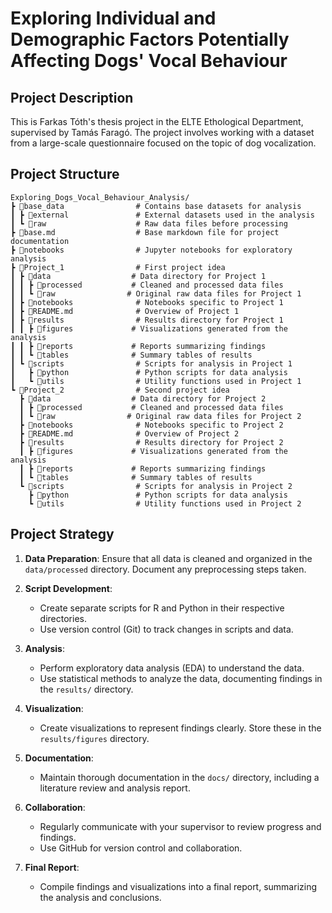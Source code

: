 # Exploring Individual and Demographic Factors Potentially Affecting Dogs' Vocal Behaviour

## Project Description
This is Farkas Tóth's thesis project in the ELTE Ethological Department, supervised by Tamás Faragó. The project involves working with a dataset from a large-scale questionnaire focused on the topic of dog vocalization.

## Project Structure

```
Exploring_Dogs_Vocal_Behaviour_Analysis/
┣ 📂base_data                # Contains base datasets for analysis
┃ ┣ 📂external               # External datasets used in the analysis
┃ ┗ 📂raw                    # Raw data files before processing
┣ 📂base.md                  # Base markdown file for project documentation
┣ 📂notebooks                # Jupyter notebooks for exploratory analysis
┣ 📂Project_1                # First project idea
┃ ┣ 📂data                  # Data directory for Project 1
┃ ┃ ┣ 📂processed           # Cleaned and processed data files
┃ ┃ ┗ 📂raw                # Original raw data files for Project 1
┃ ┣ 📂notebooks              # Notebooks specific to Project 1
┃ ┣ 📂README.md              # Overview of Project 1
┃ ┣ 📂results                # Results directory for Project 1
┃ ┃ ┣ 📂figures             # Visualizations generated from the analysis
┃ ┃ ┣ 📂reports             # Reports summarizing findings
┃ ┃ ┗ 📂tables              # Summary tables of results
┃ ┗ 📂scripts                # Scripts for analysis in Project 1
┃   ┣ 📂python               # Python scripts for data analysis
┃   ┗ 📂utils                # Utility functions used in Project 1
┗ 📂Project_2                # Second project idea
  ┣ 📂data                  # Data directory for Project 2
  ┃ ┣ 📂processed           # Cleaned and processed data files
  ┃ ┗ 📂raw                # Original raw data files for Project 2
  ┣ 📂notebooks              # Notebooks specific to Project 2
  ┣ 📂README.md              # Overview of Project 2
  ┣ 📂results                # Results directory for Project 2
  ┃ ┣ 📂figures             # Visualizations generated from the analysis
  ┃ ┣ 📂reports             # Reports summarizing findings
  ┃ ┗ 📂tables              # Summary tables of results
  ┗ 📂scripts                # Scripts for analysis in Project 2
    ┣ 📂python               # Python scripts for data analysis
    ┗ 📂utils                # Utility functions used in Project 2
```

## Project Strategy

1. **Data Preparation**: Ensure that all data is cleaned and organized in the `data/processed` directory. Document any preprocessing steps taken.

2. **Script Development**:
   - Create separate scripts for R and Python in their respective directories.
   - Use version control (Git) to track changes in scripts and data.

3. **Analysis**:
   - Perform exploratory data analysis (EDA) to understand the data.
   - Use statistical methods to analyze the data, documenting findings in the `results/` directory.

4. **Visualization**:
   - Create visualizations to represent findings clearly. Store these in the `results/figures` directory.

5. **Documentation**:
   - Maintain thorough documentation in the `docs/` directory, including a literature review and analysis report.

6. **Collaboration**:
   - Regularly communicate with your supervisor to review progress and findings.
   - Use GitHub for version control and collaboration.

7. **Final Report**:
   - Compile findings and visualizations into a final report, summarizing the analysis and conclusions.

